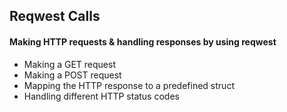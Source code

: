 ## Reqwest Calls

#### Making HTTP requests & handling responses by using reqwest 

- Making a GET request
- Making a POST request
- Mapping the HTTP response to a predefined struct
- Handling different HTTP status codes
